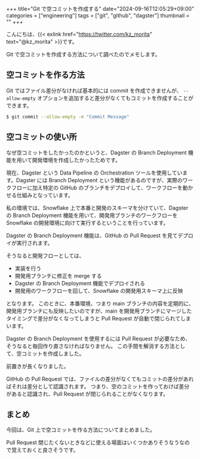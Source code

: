+++
title="Git で空コミットを作成する"
date="2024-09-16T12:05:29+09:00"
categories = ["engineering"]
tags = ["git", "github", "dagster"]
thumbnail = ""
+++

こんにちは、{{< exlink href="https://twitter.com/kz_morita" text="@kz_morita" >}}です。

Git で空コミットを作成する方法について調べたのでメモします。

## 空コミットを作る方法

Git ではファイル差分がなければ基本的には commit を作成できませんが、 `--allow-empty` オプションを追加すると差分がなくてもコミットを作成することができます。

```bash
$ git commit --allow-empty -m "Commit Message"
```


## 空コミットの使い所

なぜ空コミットをしたかったのかというと、Dagster の Branch Deployment 機能を用いて開発環境を作成したかったためです。

現在、Dagster という Data Pipeline の Orchestration ツールを使用しています。Dagster には Branch Deployment という機能があるのですが、実際のワークフローに加え特定の GitHub のブランチをデプロイして、ワークフローを動かせる仕組みとなっています。

私の環境では、Snowflake 上で本番と開発のスキーマを分けていて、Dagster の Branch Deployment 機能を用いて、開発用ブランチのワークフローを Snowflake の開発環境に向けて実行するということを行っています。

Dagster の Branch Deployment 機能は、GitHub の Pull Request を見てデプロイが実行されます。

そうなると開発フローとしては、

- 実装を行う
- 開発用ブランチに修正を merge する
- Dagster の Branch Deployment 機能でデプロイされる
- 開発用のワークフローを回して、Snowflake の開発用スキーマ上に反映


となります。
このときに、本番環境、つまり main ブランチの内容を定期的に、開発用ブランチにも反映したいのですが、main を開発用ブランチにマージしたタイミングで差分がなくなってしまうと Pull Request が自動で閉じられてしまいます。

Dagster の Branch Deployment を使用するには Pull Request が必要なため、そうなると毎回作り直さなければなりません。
この手間を解消する方法として、空コミットを作成しました。

前置きが長くなりました。

GitHub の Pull Request では、ファイルの差分がなくてもコミットの差分があればそれは差分として認識されます。
つまり、空のコミットを作っておけば差分があると認識され、Pull Request が閉じられることがなくなります。


## まとめ

今回は、Git 上で空コミットを作る方法についてまとめました。

Pull Request 閉じたくないときなどに使える場面はいくつかありそうなうなので覚えておくと良さそうです。
